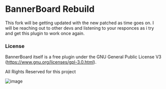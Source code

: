 # BannerBoard Rebuild
This fork will be getting updated with the new patched as time goes on.
I will be reaching out to other devs and listening to your responces as i try and get this plugin to work once again.





### License
BannerBoard itself is a free plugin under the GNU General Public License V3 (https://www.gnu.org/licenses/gpl-3.0.html).

All Rights Reserved for this project


![image](https://user-images.githubusercontent.com/46942741/124065837-8a01d680-da05-11eb-980e-09be0b9d0f20.png)
